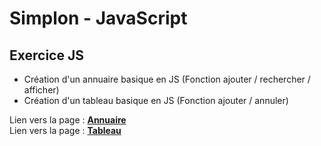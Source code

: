 # Simplon - JavaScript

## Exercice JS
* Création d'un annuaire basique en JS (Fonction ajouter / rechercher / afficher)
* Création d'un tableau basique en JS (Fonction ajouter / annuler)

Lien vers la page : __[Annuaire](http://sebastienwozny.com/Simplon/Semaine9/Annuaire)__  
Lien vers la page : __[Tableau](http://sebastienwozny.com/Simplon/Semaine9/Tableau)__  